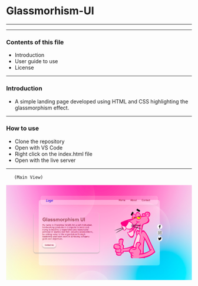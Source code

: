 # Glassmorhism-UI

---
---

### Contents of this file
* Introduction
* User guide to use
* License

---

### Introduction

* A simple landing page developed using HTML and CSS highlighting the glassmorphism effect.

---

### How to use

* Clone the repository
* Open with VS Code
* Right click on the index.html file
* Open with the live server

---

       (Main View)
![Screenshot.png](images/Screenshot.png)